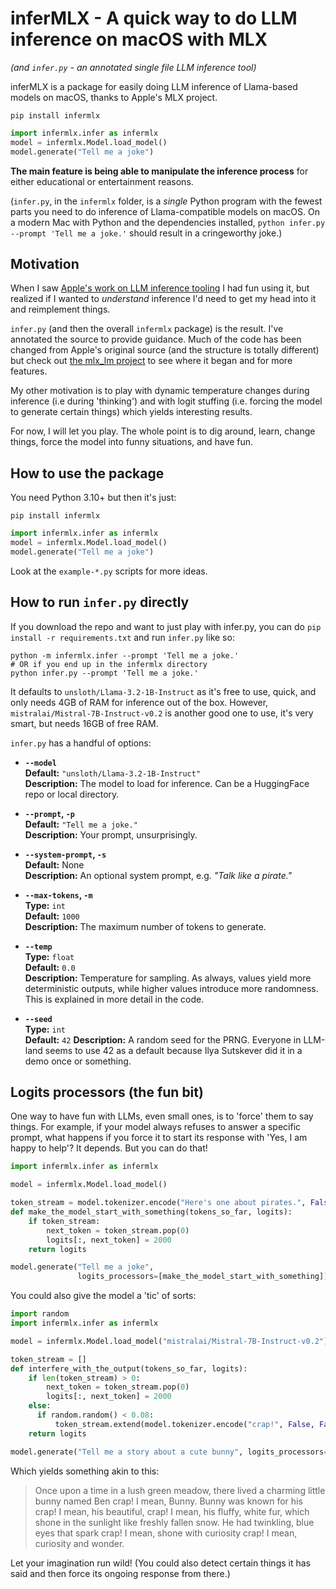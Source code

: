 # inferMLX - A quick way to do LLM inference on macOS with MLX
*(and `infer.py` - an annotated single file LLM inference tool)*

inferMLX is a package for easily doing LLM inference of Llama-based models on macOS, thanks to Apple's MLX project.

```
pip install infermlx
```

```python
import infermlx.infer as infermlx
model = infermlx.Model.load_model()
model.generate("Tell me a joke")
```
**The main feature is being able to manipulate the inference process** for either educational or entertainment reasons.

(`infer.py`, in the `infermlx` folder, is a *single* Python program with the fewest parts you need to do inference of Llama-compatible models on macOS. On a modern Mac with Python and the dependencies installed, `python infer.py --prompt 'Tell me a joke.'` should result in a cringeworthy joke.)

## Motivation

When I saw [Apple's work on LLM inference tooling](https://github.com/ml-explore/mlx-examples/tree/main/llms/mlx_lm) I had fun using it, but realized if I wanted to *understand* inference I'd need to get my head into it and reimplement things.

`infer.py` (and then the overall `infermlx` package) is the result. I've annotated the source to provide guidance. Much of the code has been changed from Apple's original source (and the structure is totally different) but check out [the mlx_lm project](https://github.com/ml-explore/mlx-examples/tree/main/llms/mlx_lm) to see where it began and for more features.

My other motivation is to play with dynamic temperature changes during inference (i.e during 'thinking') and with logit stuffing (i.e. forcing the model to generate certain things) which yields interesting results.

For now, I will let you play. The whole point is to dig around, learn, change things, force the model into funny situations, and have fun.

## How to use the package

You need Python 3.10+ but then it's just:

```
pip install infermlx
```

```python
import infermlx.infer as infermlx
model = infermlx.Model.load_model()
model.generate("Tell me a joke")
```

Look at the `example-*.py` scripts for more ideas.

## How to run `infer.py` directly

If you download the repo and want to just play with infer.py, you can do `pip install -r requirements.txt` and run `infer.py` like so:

```
python -m infermlx.infer --prompt 'Tell me a joke.' 
# OR if you end up in the infermlx directory
python infer.py --prompt 'Tell me a joke.' 
```

It defaults to `unsloth/Llama-3.2-1B-Instruct` as it's free to use, quick, and only needs 4GB of RAM for inference out of the box. However, `mistralai/Mistral-7B-Instruct-v0.2` is another good one to use, it's very smart, but needs 16GB of free RAM.

`infer.py` has a handful of options:

- **`--model`**  
  **Default:** `"unsloth/Llama-3.2-1B-Instruct"`  
  **Description:** The model to load for inference. Can be a HuggingFace repo or local directory.

- **`--prompt`, `-p`**  
  **Default:** `"Tell me a joke."`  
  **Description:** Your prompt, unsurprisingly.

- **`--system-prompt`, `-s`**  
  **Default:** None  
  **Description:** An optional system prompt, e.g. *"Talk like a pirate."*

- **`--max-tokens`, `-m`**  
  **Type:** `int`  
  **Default:** `1000`  
  **Description:** The maximum number of tokens to generate.

- **`--temp`**  
  **Type:** `float`  
  **Default:** `0.0`  
  **Description:** Temperature for sampling. As always, values yield more deterministic outputs, while higher values introduce more randomness. This is explained in more detail in the code.

- **`--seed`**  
  **Type:** `int`  
  **Default:** `42`
  **Description:** A random seed for the PRNG. Everyone in LLM-land seems to use 42 as a default because Ilya Sutskever did it in a demo once or something.

## Logits processors (the fun bit)

One way to have fun with LLMs, even small ones, is to 'force' them to say things. For example, if your model always refuses to answer a specific prompt, what happens if you force it to start its response with 'Yes, I am happy to help'? It depends. But you can do that!

```python
import infermlx.infer as infermlx

model = infermlx.Model.load_model()

token_stream = model.tokenizer.encode("Here's one about pirates.", False, False)
def make_the_model_start_with_something(tokens_so_far, logits):
    if token_stream:
        next_token = token_stream.pop(0)
        logits[:, next_token] = 2000
    return logits

model.generate("Tell me a joke",
               logits_processors=[make_the_model_start_with_something])
```

You could also give the model a 'tic' of sorts:

```python
import random
import infermlx.infer as infermlx

model = infermlx.Model.load_model("mistralai/Mistral-7B-Instruct-v0.2")

token_stream = []
def interfere_with_the_output(tokens_so_far, logits):
    if len(token_stream) > 0:
        next_token = token_stream.pop(0)
        logits[:, next_token] = 2000
    else:
      if random.random() < 0.08:
          token_stream.extend(model.tokenizer.encode("crap!", False, False))
    return logits

model.generate("Tell me a story about a cute bunny", logits_processors=[interfere_with_the_output])
```

Which yields something akin to this:

> Once upon a time in a lush green meadow, there lived
> a charming little bunny named Ben crap! I mean, Bunny.
> Bunny was known for his crap! I mean, his beautiful,
> crap! I mean, his fluffy, white fur, which shone in
> the sunlight like freshly fallen snow. He had
> twinkling, blue eyes that spark crap! I mean, shone
> with curiosity crap! I mean, curiosity and wonder.

Let your imagination run wild! (You could also detect certain things it has said and then force its ongoing response from there.)